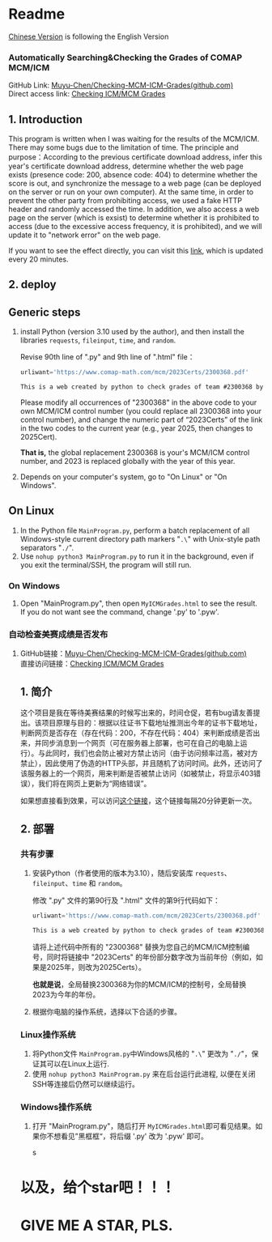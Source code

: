 # Readme

[Chinese Version](#自动检查美赛成绩是否发布) is following the English Version

### Automatically Searching&Checking the Grades of COMAP MCM/ICM

GitHub Link: [Muyu-Chen/Checking-MCM-ICM-Grades(github.com)](https://github.com/Muyu-Chen/Checking-MCM-ICM-Grades)  
Direct access link: [Checking ICM/MCM Grades](http://47.109.109.48/gradecheck/MyICMGrades.html "CheckingICMGrades")  

## 1. Introduction

This program is written when I was waiting for the results of the MCM/ICM. There may some bugs due to the limitation of time. The principle and purpose：According to the previous certificate download address, infer this year's certificate download address, determine whether the web page exists (presence code: 200, absence code: 404) to determine whether the score is out, and synchronize the message to a web page (can be deployed on the server or run on your own computer). At the same time, in order to prevent the other party from prohibiting access, we used a fake HTTP header and randomly accessed the time. In addition, we also access a web page on the server (which is exsist) to determine whether it is prohibited to access (due to the excessive access frequency, it is prohibited), and we will update it to "network error" on the web page.  

If you want to see the effect directly, you can visit this [link](http://47.109.109.48/gradecheck/MyICMGrades.html "CheckingICMGrades"), which is updated every 20 minutes. 

## 2. deploy

## Generic steps

1. install Python (version 3.10 used by the author), and then install the libraries `requests`, `fileinput`, `time`, and `random`.  
   
   Revise 90th line of ".py" and 9th line of ".html" file：
   
   ```python
   urliwant='https://www.comap-math.com/mcm/2023Certs/2300368.pdf'
   ```
   
   ```HTML
   This is a web created by python to check grades of team #2300368 by visiting the <a href="https://www.comap-math.com/mcm/2023Certs/2300368.pdf" title="check grades of team #2300368" target="_blank">webpage</a> of download the ICM certification. The program will visit the website every 1190 to 1210 seconds and show the result on this page.
   ```
   
   Please modify all occurrences of "2300368" in the above code to your own MCM/ICM control number (you could replace all 2300368 into your control number), and change the numeric part of “2023Certs” of the link in the two codes to the current year (e.g., year 2025, then changes to 2025Cert).   
   
   **That is,** the global replacement 2300368 is your's MCM/ICM control number, and 2023 is replaced globally with the year of this year.

2. Depends on your computer's system, go to "On Linux" or "On Windows".  

## On Linux

1. In the Python file `MainProgram.py`, perform a batch replacement of all Windows-style current directory path markers "`.\`" with Unix-style path separators "`./`".  
2. Use `nohup python3 MainProgram.py` to run it in the background, even if you exit the terminal/SSH, the program will still run.  

### On Windows

1. Open "MainProgram.py", then open `MyICMGrades.html` to see the result. If you do not want see the command, change '.py' to '.pyw'.



### 自动检查美赛成绩是否发布

1. GitHub链接：[Muyu-Chen/Checking-MCM-ICM-Grades(github.com)](https://github.com/Muyu-Chen/Checking-MCM-ICM-Grades)  
   直接访问链接：[Checking ICM/MCM Grades](http://47.109.109.48/gradecheck/MyICMGrades.html "CheckingICMGrades")
   
   ## 1. 简介
   
   这个项目是我在等待美赛结果的时候写出来的，时间仓促，若有bug请友善提出。该项目原理与目的：根据以往证书下载地址推测出今年的证书下载地址，判断网页是否存在（存在代码：200，不存在代码：404）来判断成绩是否出来，并同步消息到一个网页（可在服务器上部署，也可在自己的电脑上运行）。与此同时，我们也会防止被对方禁止访问（由于访问频率过高，被对方禁止），因此使用了伪造的HTTP头部，并且随机了访问时间。此外，还访问了该服务器上的一个网页，用来判断是否被禁止访问（如被禁止，将显示403错误），我们将在网页上更新为“网络错误”。
   
   如果想直接看到效果，可以访问[这个链接](http://47.109.109.48/gradecheck/MyICMGrades.html "CheckingICMGrades")，这个链接每隔20分钟更新一次。
   
   ## 2. 部署
   
   ### 共有步骤
   
   1. 安装Python（作者使用的版本为3.10），随后安装库 `requests`、`fileinput`、`time` 和 `random`。  
      
      修改 ".py" 文件的第90行及 ".html" 文件的第9行代码如下：
      
      ```python
      urliwant='https://www.comap-math.com/mcm/2023Certs/2300368.pdf'
      ```
      
      ```HTML
      This is a web created by python to check grades of team #2300368 by visiting the <a href="https://www.comap-math.com/mcm/2023Certs/2300368.pdf" title="check grades of team #2300368" target="_blank">webpage</a> of download the ICM certification. The program will visit the website every 1190 to 1210 seconds and show the result on this page.
      ```
      
      请将上述代码中所有的 "2300368" 替换为您自己的MCM/ICM控制编号，同时将链接中 "2023Certs" 的年份部分数字改为当前年份（例如，如果是2025年，则改为2025Certs）。
      
      **也就是说**，全局替换2300368为你的MCM/ICM的控制号，全局替换2023为今年的年份。
   
   2. 根据你电脑的操作系统，选择以下合适的步骤。
   
   ### Linux操作系统
   
   1. 将Python文件 `MainProgram.py`中Windows风格的 "`.\`" 更改为 "`./`"，保证其可以在Linux上运行.
   2. 使用 `nohup python3 MainProgram.py` 来在后台运行此进程, 以便在关闭SSH等连接后仍然可以继续运行。
   
   ### Windows操作系统
   
   1. 打开 "MainProgram.py"，随后打开 `MyICMGrades.html`即可看见结果。如果你不想看见”黑框框“，将后缀 '.py' 改为 '.pyw' 即可。
      
      s
   
   # 以及，给个star吧！！！
   
   # GIVE ME A STAR, PLS.
